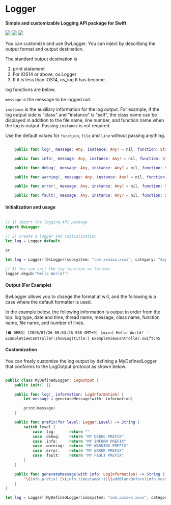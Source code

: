 # Logger

**Simple and customizable Logging API package for Swift**

![](https://img.shields.io/badge/license-Apache%202-green.svg)
![](https://img.shields.io/badge/Platforms-iOS-blue)
![](https://img.shields.io/badge/Swift_Package_Manager-compatible-orange)

You can customize and use BwLogger. You can inject by describing the output format and output destination.

The standard output destination is
1) print statement
2) For iOS14 or above, os.Logger
3) If it is less than iOS14, os_log
It has become.

log functions are below.

`message` is the message to be logged out.

`instance` is the auxiliary information for the log output. For example, if the log output side is "class" and "instance" is "self", the class name can be displayed in addition to the file name, line number, and function name when the log is output.
Passing `instance` is not required.

Use the default values for `function`, `file` and `line` without passing anything.

```swift

    public func log(_ message: Any, instance: Any? = nil, function: String = #function, file: String = #file, line: Int = #line)

    public func info(_ message: Any, instance: Any? = nil, function: String = #function, file: String = #file, line: Int = #line)

    public func debug(_ message: Any, instance: Any? = nil, function: String = #function, file: String = #file, line: Int = #line)

    public func warning(_ message: Any, instance: Any? = nil, function: String = #function, file: String = #file, line: Int = #line)

    public func error(_ message: Any, instance: Any? = nil, function: String = #function, file: String = #file, line: Int = #line)

    public func fault(_ message: Any, instance: Any? = nil, function: String = #function, file: String = #file, line: Int = #line)

```



#### Initialization and usage

```swift

// 1) import the logging API package
import BwLogger

// 2) create a logger and initialization
let log = Logger.default

or 

let log = Logger([OsLogger(subsystem: "com.xxxxxx.xxxx", category: "App")])

// 3) You can call the log function as follows
logger.degub("Hello World!")

```

#### Output (For Example)

BwLogger allows you to change the format at will, and the following is a case where the default formatter is used.

In the example below, the following information is output in order from the top: log type, date and time, thread name, message, class name, function name, file name, and number of lines.

```
[🟠 DEBG] [2020/07/26 00:53:26.938 GMT+9] [main] Hello World! -- ExampleViewController:showLog(title:) ExampleViewController.swift:45
```

#### Customization

You can freely customize the log output by defining a MyDefinedLogger that conforms to the LogOutput protocol as shown below.

```swift

public class MyDefinedLogger: LogOutput {
    public init() {}

    public func log(_ information: LogInformation) {
        let message = generateMessage(with: information)

        print(message)
    }

    public func prefix(for level: Logger.Level) -> String {
        switch level {
            case .log:      return ""
            case .debug:    return "MY DEBUG PREFIX"
            case .info:     return "MY INFORM PREFIX"
            case .warning:  return "MY WARNING PREFIX"
            case .error:    return "MY ERROR PREFIX"
            case .fault:    return "MY FAULT PREFIX"
        }
    }

    public func generateMessage(with info: LogInformation) -> String {
        "\(info.prefix) [\(info.timestamp())]\(addBlankBefore(info.message)) [\(info.threadName)] [\(info.objectName)] \(info.fileName): \(info.line))"
    }
}

let log = Logger([MyDefinedLogger(subsystem: "com.xxxxxx.xxxx", category: "App")])

```
